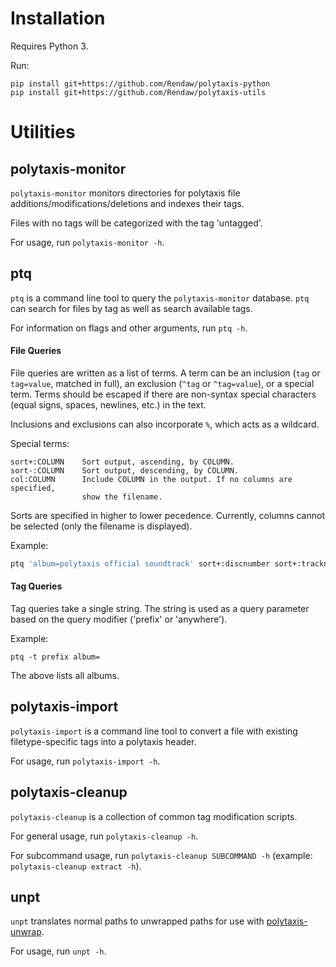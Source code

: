 # Installation

Requires Python 3.

Run:
```
pip install git+https://github.com/Rendaw/polytaxis-python
pip install git+https://github.com/Rendaw/polytaxis-utils
```

# Utilities

## polytaxis-monitor

`polytaxis-monitor` monitors directories for polytaxis file additions/modifications/deletions and indexes their tags.

Files with no tags will be categorized with the tag 'untagged'.

For usage, run `polytaxis-monitor -h`.

## ptq

`ptq` is a command line tool to query the `polytaxis-monitor` database. `ptq` can search for files by tag as well as search available tags.

For information on flags and other arguments, run `ptq -h`.

#### File Queries
File queries are written as a list of terms. A term can be an inclusion (`tag` or 
`tag=value`, matched in full), an exclusion (`^tag` or `^tag=value`), or a 
special term. Terms should be escaped if there are non-syntax special 
characters (equal signs, spaces, newlines, etc.) in the text.

Inclusions and exclusions can also incorporate `%`, which acts as a wildcard.

Special terms:
```
sort+:COLUMN    Sort output, ascending, by COLUMN.
sort-:COLUMN    Sort output, descending, by COLUMN.
col:COLUMN      Include COLUMN in the output. If no columns are specified,
                show the filename.
```

Sorts are specified in higher to lower pecedence.
Currently, columns cannot be selected (only the filename is displayed).

Example:
```bash
ptq 'album=polytaxis official soundtrack' sort+:discnumber sort+:tracknumber
```

#### Tag Queries
Tag queries take a single string. The string is used as a query parameter
based on the query modifier ('prefix' or 'anywhere').

Example:
```
ptq -t prefix album=
```
The above lists all albums.

## polytaxis-import

`polytaxis-import` is a command line tool to convert a file with existing filetype-specific tags into a polytaxis header.

For usage, run `polytaxis-import -h`.

## polytaxis-cleanup

`polytaxis-cleanup` is a collection of common tag modification scripts.

For general usage, run `polytaxis-cleanup -h`.

For subcommand usage, run `polytaxis-cleanup SUBCOMMAND -h` (example: `polytaxis-cleanup extract -h`).

## unpt

`unpt` translates normal paths to unwrapped paths for use with [polytaxis-unwrap](https://github.com/Rendaw/polytaxis-unwrap).

For usage, run `unpt -h`.

